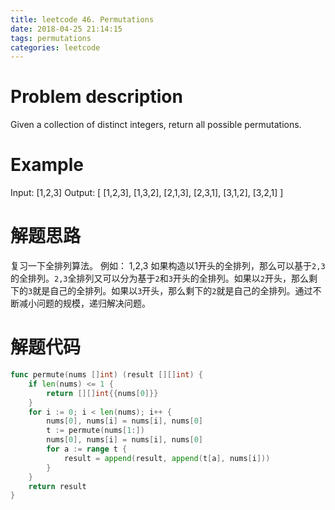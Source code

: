 ```yaml
---
title: leetcode 46. Permutations 
date: 2018-04-25 21:14:15
tags: permutations
categories: leetcode
---
```

# Problem description

Given a collection of distinct integers, return all possible permutations.

# Example

Input: [1,2,3]
Output:
[
  [1,2,3],
  [1,3,2],
  [2,1,3],
  [2,3,1],
  [3,1,2],
  [3,2,1]
]

# 解题思路

复习一下全排列算法。
例如：
1,2,3
如果构造以1开头的全排列，那么可以基于`2,3`的全排列。`2,3`全排列又可以分为基于`2`和`3`开头的全排列。如果以`2`开头，那么剩下的`3`就是自己的全排列。如果以`3`开头，那么剩下的`2`就是自己的全排列。通过不断减小问题的规模，递归解决问题。

# 解题代码

``` go
func permute(nums []int) (result [][]int) {
	if len(nums) <= 1 {
		return [][]int{{nums[0]}}
	}
	for i := 0; i < len(nums); i++ {
		nums[0], nums[i] = nums[i], nums[0]
		t := permute(nums[1:])
		nums[0], nums[i] = nums[i], nums[0]
		for a := range t {
			result = append(result, append(t[a], nums[i]))
		}
	}
	return result
}
```
